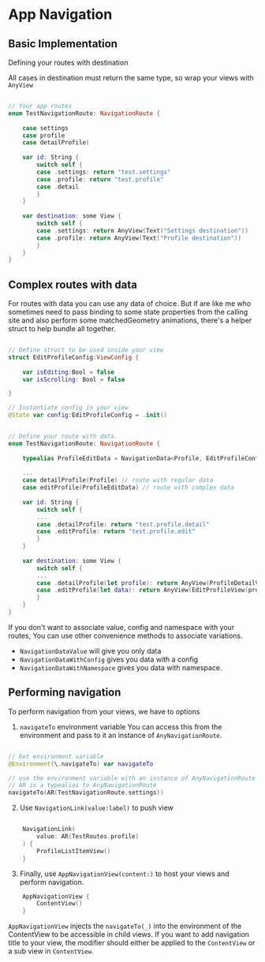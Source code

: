 #  App Navigation

## Basic Implementation 

Defining your routes with destination

All cases in destination must return the same type, so wrap your views with `AnyView`

```swift

// Your app routes
enum TestNavigationRoute: NavigationRoute {
    
    case settings
    case profile
    case detailProfile(
    
    var id: String {
        switch self {
        case .settings: return "test.settings"
        case .profile: return "test.profile"
        case .detail
        }
    }
    
    var destination: some View {
        switch self {
        case .settings: return AnyView(Text("Settings destination"))
        case .profile: return AnyView(Text("Profile destination"))
        }
    }
}
```

## Complex routes with data

For routes with data you can use any data of choice. 
But if are like me who sometimes need to pass binding to some state properties 
from the calling site and also perform some matchedGeometry animations, there's
a helper struct to help bundle all together.

```swift

// Define struct to be used inside your view
struct EditProfileConfig:ViewConfig {
    
    var isEditing:Bool = false
    var isScrolling: Bool = false

}

// Instantiate config in your view 
@State var config:EditProfileConfig = .init()


// Define your route with data.
enum TestNavigationRoute: NavigationRoute {
    
    typealias ProfileEditData = NavigationData<Profile, EditProfileConfig>
    
    ...
    case detailProfile(Profile) // route with regular data
    case editProfile(ProfileEditData) // route with complex data
    
    var id: String {
        switch self {
        ...
        case .detailProfile: return "test.profile.detail"
        case .editProfile: return "test.profile.edit"
        }
    }
    
    var destination: some View {
        switch self {
        ...
        case .detailProfile(let profile): return AnyView(ProfileDetailView(profile:profile))
        case .editProfile(let data): return AnyView(EditProfileView(profile:data.value, config:data.config, namespace:data.namespace))
        }
    }
}
```

If you don't want to associate value, config and namespace with your routes,
You can use other convenience methods to associate variations.
- `NavigationDataValue` will give you only data
- `NavigationDataWithConfig` gives you data with a config
- `NavigationDataWithNamespace` gives you data with namespace.

## Performing navigation

To perform navigation from your views, we have to options

1. `navigateTo` environment variable
You can access this from the environment and pass to it an instance of `AnyNavigationRoute`.

```swift

// Get environment variable
@Environment(\.navigateTo) var navigateTo

// use the environment variable with an instance of AnyNavigationRoute
// AR is a typealias to AnyNavigationRoute
navigateTo(AR(TestNavigationRoute.settings))

```
2. Use `NavigationLink(value:label)` to push view

```swift

    NavigationLink(
        value: AR(TestRoutes.profile)
    ) {
        ProfileListItemView()
    }

```

3. Finally, use `AppNavigationView(content:)` to host your views and perform navigation.

```swift
    AppNavigationView {
        ContentView()
    }
```

`AppNavigationView` injects the `navigateTo(_)` into the environment of the ContentView to be accessible in child views.
If you want to add navigation title to your view, the modifier should either be applied to the `ContentView` or  a sub view in `ContentView`.
